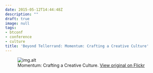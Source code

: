 ```yaml
---
date: 2015-05-12T14:44:48Z
description: ""
draft: true
image: null
tags:
- btconf
- conference
- culture
title: 'Beyond Tellerrand: Momentum: Crafting a Creative Culture'
---
```


<figure>
  <img src="img.src" alt="img.alt">
  <figcaption>Momentum: Crafting a Creative Culture. <a href="img.url">View original on Flickr</a></figcaption>
</figure>
